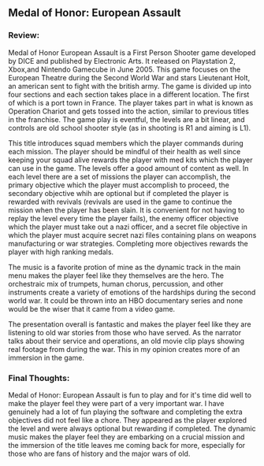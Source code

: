 ## Medal of Honor: European Assault

### Review: 
Medal of Honor European Assault is a First Person Shooter game developed by DICE and published by Electronic Arts. It released on Playstation 2, Xbox,and Nintendo Gamecube in June 2005. This game focuses on the European Theatre during the Second World War and stars Lieutenant Holt, an american sent to fight with the british army. The game is divided up into four sections and each section takes place in a different location. The first of which is a port town in France. The player takes part in what is known as Operation Chariot and gets tossed into the action, similar to previous titles in the franchise. The game play is eventful, the levels are a bit linear, and controls are old school shooter style (as in shooting is R1 and aiming is L1). 

This title introduces squad members which the player commands during each mission. The player should be mindful of their health as well since keeping your squad alive rewards the player with med kits which the player can use in the game. The levels offer a good amount of content as well. In each level there are a set of missions the player can accomplish, the primary objective which the player must accomplish to proceed, the secondary objective whih are optional but if completed the player is rewarded with revivals (revivals are used in the game to continue the mission when the player has been slain. It is convenient for not having to replay the level every time the player fails), the enemy officer objective which the player must take out a nazi officer, and a secret file objective in which the player must acquire secret nazi files containing plans on weapons manufacturing or war strategies. Completing more objectives rewards the player with high ranking medals.

The music is a favorite protion of mine as the dynamic track in the main menu makes the player feel like they themselves are the hero. The orchestraic mix of trumpets, human chorus, percussion, and other instruments create a variety of emotions of the hardships during the second world war. It could be thrown into an HBO documentary series and none would be the wiser that it came from a video game.

The presentation overall is fantastic and makes the player feel like they are listening to old war stories from those who have served. As the narrator talks about their service and operations, an old movie clip plays showing real footage from during the war. This in my opinion creates more of an immersion in the game.

### Final Thoughts:
Medal of Honor: European Assault is fun to play and for it's time did well to make the player feel they were part of a very important war. I have genuinely had a lot of fun playing the software and completing the extra objectives did not feel like a chore. They appeared as the player explored the level and were always optional but rewarding if completed. The dynamic music makes the player feel they are embarking on a crucial mission and the immersion of the title leaves me coming back for more, especially for those who are fans of history and the major wars of old.
